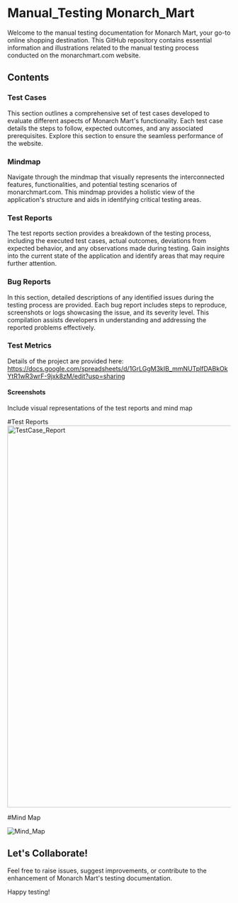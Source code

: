# Manual_Testing Monarch_Mart
Welcome to the manual testing documentation for Monarch Mart, your go-to online shopping destination. This GitHub repository contains essential information and illustrations related to the manual testing process conducted on the monarchmart.com website.

## Contents

### Test Cases
This section outlines a comprehensive set of test cases developed to evaluate different aspects of Monarch Mart's functionality. Each test case details the steps to follow, expected outcomes, and any associated prerequisites. Explore this section to ensure the seamless performance of the website.

### Mindmap
Navigate through the mindmap that visually represents the interconnected features, functionalities, and potential testing scenarios of monarchmart.com. This mindmap provides a holistic view of the application's structure and aids in identifying critical testing areas.

### Test Reports
The test reports section provides a breakdown of the testing process, including the executed test cases, actual outcomes, deviations from expected behavior, and any observations made during testing. Gain insights into the current state of the application and identify areas that may require further attention.

### Bug Reports
In this section, detailed descriptions of any identified issues during the testing process are provided. Each bug report includes steps to reproduce, screenshots or logs showcasing the issue, and its severity level. This compilation assists developers in understanding and addressing the reported problems effectively.

### Test Metrics
Details of the project are provided here: https://docs.google.com/spreadsheets/d/1GrLGgM3kIB_mmNUTplfDABkOkYtR1wR3wrF-9jxk8zM/edit?usp=sharing

#### Screenshots
Include visual representations of the test reports and mind map

#Test Reports
<img width="863" alt="TestCase_Report" src="https://github.com/imon742/Manual_Testing-Monarch_Mart/assets/76839722/09c2aaad-e773-4481-b81b-83d697c6a901">

#Mind Map

![Mind_Map](https://github.com/imon742/Manual_Testing-Monarch_Mart/assets/76839722/a31a406b-ec68-4d2d-8836-b431e5b4e921)

## Let's Collaborate!
Feel free to raise issues, suggest improvements, or contribute to the enhancement of Monarch Mart's testing documentation.

Happy testing!

